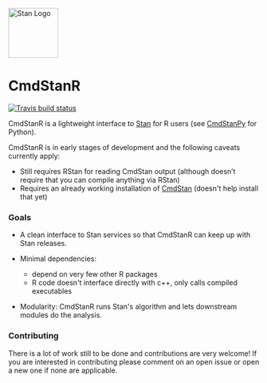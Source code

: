 [<img src="https://raw.githubusercontent.com/stan-dev/logos/master/logo_tm.png" width=100 alt="Stan Logo"/>](https://mc-stan.org)

# CmdStanR 

<!-- badges: start -->
[![Travis build status](https://travis-ci.org/stan-dev/cmdstanr.svg?branch=master)](https://travis-ci.org/stan-dev/cmdstanr)
<!-- badges: end -->

CmdStanR is a lightweight interface to [Stan](https://mc-stan.org) for R users
(see [CmdStanPy](https://github.com/stan-dev/cmdstanpy) for Python).

CmdStanR is in early stages of development and the following caveats currently apply:

* Still requires RStan for reading CmdStan output (although doesn’t require that you can compile anything via RStan)
* Requires an already working installation of [CmdStan](https://github.com/stan-dev/cmdstan) (doesn't help install that yet) 


### Goals

* A clean interface to Stan services so that CmdStanR can keep up with Stan
releases.

* Minimal dependencies:
  - depend on very few other R packages
  - R code doesn't interface directly with c++, only calls compiled executables 
      
* Modularity: CmdStanR runs Stan's algorithm and lets downstream modules do the
analysis.


### Contributing 

There is a lot of work still to be done and contributions are very welcome! 
If you are interested in contributing please comment on an open issue
or open a new one if none are applicable.  
